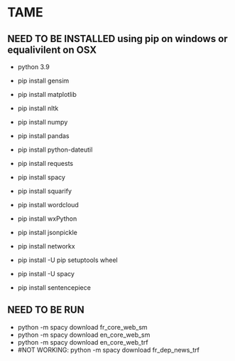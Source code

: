 # TAME

## NEED TO BE INSTALLED using pip on windows or equalivilent on OSX
- python 3.9

- pip install gensim
- pip install matplotlib
- pip install nltk
- pip install numpy
- pip install pandas
- pip install python-dateutil
- pip install requests
- pip install spacy
- pip install squarify
- pip install wordcloud
- pip install wxPython
- pip install jsonpickle
- pip install networkx
- pip install -U pip setuptools wheel
- pip install -U spacy
- pip install sentencepiece

## NEED TO BE RUN
- python -m spacy download fr_core_web_sm
- python -m spacy download en_core_web_sm
- python -m spacy download en_core_web_trf
- #NOT WORKING: python -m spacy download fr_dep_news_trf
